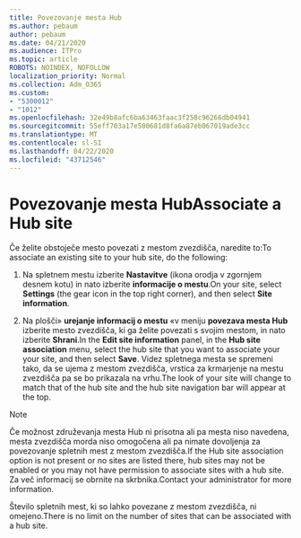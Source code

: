 ```yaml
---
title: Povezovanje mesta Hub
ms.author: pebaum
author: pebaum
ms.date: 04/21/2020
ms.audience: ITPro
ms.topic: article
ROBOTS: NOINDEX, NOFOLLOW
localization_priority: Normal
ms.collection: Adm_O365
ms.custom:
- "5300012"
- "1012"
ms.openlocfilehash: 32e49b8afc6ba63463faac3f258c96266db04941
ms.sourcegitcommit: 55eff703a17e500681d8fa6a87eb067019ade3cc
ms.translationtype: MT
ms.contentlocale: sl-SI
ms.lasthandoff: 04/22/2020
ms.locfileid: "43712546"
---
```

# <a name="associate-a-hub-site"></a><span data-ttu-id="35767-102">Povezovanje mesta Hub</span><span class="sxs-lookup"><span data-stu-id="35767-102">Associate a Hub site</span></span>

<span data-ttu-id="35767-103">Če želite obstoječe mesto povezati z mestom zvezdišča, naredite to:</span><span class="sxs-lookup"><span data-stu-id="35767-103">To associate an existing site to your hub site, do the following:</span></span>
  
1. <span data-ttu-id="35767-104">Na spletnem mestu izberite **Nastavitve** (ikona orodja v zgornjem desnem kotu) in nato izberite **informacije o mestu**.</span><span class="sxs-lookup"><span data-stu-id="35767-104">On your site, select **Settings** (the gear icon in the top right corner), and then select **Site information**.</span></span>

2. <span data-ttu-id="35767-105">Na plošči» **urejanje informacij o mestu** «v meniju **povezava mesta Hub** izberite mesto zvezdišča, ki ga želite povezati s svojim mestom, in nato izberite **Shrani**.</span><span class="sxs-lookup"><span data-stu-id="35767-105">In the **Edit site information** panel, in the **Hub site association** menu, select the hub site that you want to associate your your site, and then select **Save**.</span></span> <span data-ttu-id="35767-106">Videz spletnega mesta se spremeni tako, da se ujema z mestom zvezdišča, vrstica za krmarjenje na mestu zvezdišča pa se bo prikazala na vrhu.</span><span class="sxs-lookup"><span data-stu-id="35767-106">The look of your site will change to match that of the hub site and the hub site navigation bar will appear at the top.</span></span>

 > [!Note]
><span data-ttu-id="35767-107">Če možnost združevanja mesta Hub ni prisotna ali pa mesta niso navedena, mesta zvezdišča morda niso omogočena ali pa nimate dovoljenja za povezovanje spletnih mest z mestom zvezdišča.</span><span class="sxs-lookup"><span data-stu-id="35767-107">If the Hub site association option is not present or no sites are listed there, hub sites may not be enabled or you may not have permission to associate sites with a hub site.</span></span> <span data-ttu-id="35767-108">Za več informacij se obrnite na skrbnika.</span><span class="sxs-lookup"><span data-stu-id="35767-108">Contact your administrator for more information.</span></span>
>
><span data-ttu-id="35767-109">Število spletnih mest, ki so lahko povezane z mestom zvezdišča, ni omejeno.</span><span class="sxs-lookup"><span data-stu-id="35767-109">There is no limit on the number of sites that can be associated with a hub site.</span></span>
  